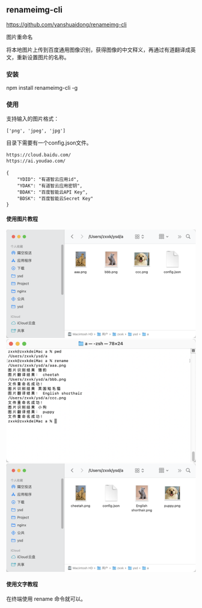 ## renameimg-cli

https://github.com/yanshuaidong/renameimg-cli

图片重命名

将本地图片上传到百度通用图像识别，获得图像的中文释义，再通过有道翻译成英文，重新设置图片的名称。

### 安装

npm install renameimg-cli -g

### 使用

支持输入的图片格式：
```
['png', 'jpeg', 'jpg']
```
目录下需要有一个config.json文件。
```
https://cloud.baidu.com/
https://ai.youdao.com/

{
    "YDID": "有道智云应用id",
    "YDAK": "有道智云应用密钥",
    "BDAK": "百度智能云API Key",
    "BDSK": "百度智能云Secret Key"
}
```
#### 使用图片教程

![111](./doc/111.png)
![222](./doc/222.png)
![333](./doc/333.png)

#### 使用文字教程

在终端使用 rename 命令就可以。